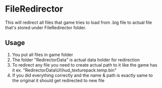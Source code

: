 # FileRedirector
 This will redirect all files that game tries to load from .big file to actual file that's stored under FileRedirector folder.

## Usage
1. You put all files in game folder
2. The folder "RedirectorData" is actual data holder for redirection
3. To redirect any file you need to create actual path to it like the game has it ex. "RedirectorData\UI\hud_texturepack.temp.bin"
4. If you did everything correctly and the name & path is exactly same to the original it should get redirected to new file
